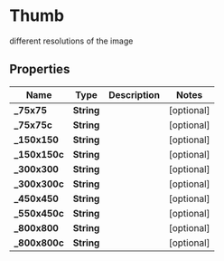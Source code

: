 

# Thumb

different resolutions of the image

## Properties

| Name | Type | Description | Notes |
|------------ | ------------- | ------------- | -------------|
|**_75x75** | **String** |  |  [optional] |
|**_75x75c** | **String** |  |  [optional] |
|**_150x150** | **String** |  |  [optional] |
|**_150x150c** | **String** |  |  [optional] |
|**_300x300** | **String** |  |  [optional] |
|**_300x300c** | **String** |  |  [optional] |
|**_450x450** | **String** |  |  [optional] |
|**_550x450c** | **String** |  |  [optional] |
|**_800x800** | **String** |  |  [optional] |
|**_800x800c** | **String** |  |  [optional] |



